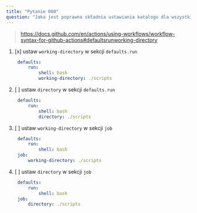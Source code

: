 ```yaml
---
title: "Pytanie 080"
question: "Jaka jest poprawna składnia ustawiania katalogu dla wszystkich poleceń `run` w workflow?"
---
```


> https://docs.github.com/en/actions/using-workflows/workflow-syntax-for-github-actions#defaultsrunworking-directory

1. [x] ustaw `working-directory` w sekcji `defaults.run`
   ```yaml
    defaults:
        run:
            shell: bash
            working-directory: ./scripts
   ```
1. [ ] ustaw `directory` w sekcji `defaults.run`
   ```yaml
    defaults:
        run:
            shell: bash
            directory: ./scripts
   ```
1. [ ] ustaw `working-directory` w sekcji `job`
   ```yaml
    defaults:
        run:
            shell: bash
    job:
        working-directory: ./scripts
   ```
1. [ ] ustaw `directory` w sekcji `job`
   ```yaml
    defaults:
        run:
            shell: bash
    job:
        directory: ./scripts
   ```
